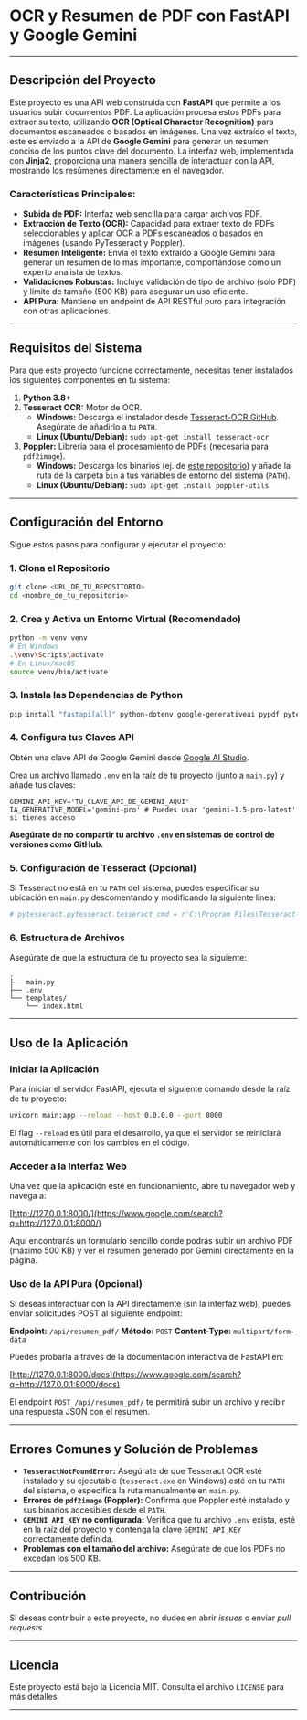 
# OCR y Resumen de PDF con FastAPI y Google Gemini

-----

## Descripción del Proyecto

Este proyecto es una API web construida con **FastAPI** que permite a los usuarios subir documentos PDF. La aplicación procesa estos PDFs para extraer su texto, utilizando **OCR (Optical Character Recognition)** para documentos escaneados o basados en imágenes. Una vez extraído el texto, este es enviado a la API de **Google Gemini** para generar un resumen conciso de los puntos clave del documento. La interfaz web, implementada con **Jinja2**, proporciona una manera sencilla de interactuar con la API, mostrando los resúmenes directamente en el navegador.

### Características Principales:

  * **Subida de PDF:** Interfaz web sencilla para cargar archivos PDF.
  * **Extracción de Texto (OCR):** Capacidad para extraer texto de PDFs seleccionables y aplicar OCR a PDFs escaneados o basados en imágenes (usando PyTesseract y Poppler).
  * **Resumen Inteligente:** Envía el texto extraído a Google Gemini para generar un resumen de lo más importante, comportándose como un experto analista de textos.
  * **Validaciones Robustas:** Incluye validación de tipo de archivo (solo PDF) y límite de tamaño (500 KB) para asegurar un uso eficiente.
  * **API Pura:** Mantiene un endpoint de API RESTful puro para integración con otras aplicaciones.

-----

## Requisitos del Sistema

Para que este proyecto funcione correctamente, necesitas tener instalados los siguientes componentes en tu sistema:

1.  **Python 3.8+**
2.  **Tesseract OCR:** Motor de OCR.
      * **Windows:** Descarga el instalador desde [Tesseract-OCR GitHub](https://tesseract-ocr.github.io/tessdoc/Installation.html). Asegúrate de añadirlo a tu `PATH`.
      * **Linux (Ubuntu/Debian):** `sudo apt-get install tesseract-ocr`
3.  **Poppler:** Librería para el procesamiento de PDFs (necesaria para `pdf2image`).
      * **Windows:** Descarga los binarios (ej. de [este repositorio](https://github.com/oschwartz10612/poppler-windows/releases)) y añade la ruta de la carpeta `bin` a tus variables de entorno del sistema (`PATH`).
      * **Linux (Ubuntu/Debian):** `sudo apt-get install poppler-utils`

-----

## Configuración del Entorno

Sigue estos pasos para configurar y ejecutar el proyecto:

### 1\. Clona el Repositorio

```bash
git clone <URL_DE_TU_REPOSITORIO>
cd <nombre_de_tu_repositorio>
```

### 2\. Crea y Activa un Entorno Virtual (Recomendado)

```bash
python -m venv venv
# En Windows
.\venv\Scripts\activate
# En Linux/macOS
source venv/bin/activate
```

### 3\. Instala las Dependencias de Python

```bash
pip install "fastapi[all]" python-dotenv google-generativeai pypdf pytesseract "pdf2image" jinja2
```

### 4\. Configura tus Claves API

Obtén una clave API de Google Gemini desde [Google AI Studio](https://aistudio.google.com/app/apikey).

Crea un archivo llamado `.env` en la raíz de tu proyecto (junto a `main.py`) y añade tus claves:

```env
GEMINI_API_KEY='TU_CLAVE_API_DE_GEMINI_AQUI'
IA_GENERATIVE_MODEL='gemini-pro' # Puedes usar 'gemini-1.5-pro-latest' si tienes acceso
```

**Asegúrate de no compartir tu archivo `.env` en sistemas de control de versiones como GitHub.**

### 5\. Configuración de Tesseract (Opcional)

Si Tesseract no está en tu `PATH` del sistema, puedes especificar su ubicación en `main.py` descomentando y modificando la siguiente línea:

```python
# pytesseract.pytesseract.tesseract_cmd = r'C:\Program Files\Tesseract-OCR\tesseract.exe' # Ejemplo para Windows
```

### 6\. Estructura de Archivos

Asegúrate de que la estructura de tu proyecto sea la siguiente:

```
.
├── main.py
├── .env
└── templates/
    └── index.html
```

-----

## Uso de la Aplicación

### Iniciar la Aplicación

Para iniciar el servidor FastAPI, ejecuta el siguiente comando desde la raíz de tu proyecto:

```bash
uvicorn main:app --reload --host 0.0.0.0 --port 8000
```

El flag `--reload` es útil para el desarrollo, ya que el servidor se reiniciará automáticamente con los cambios en el código.

### Acceder a la Interfaz Web

Una vez que la aplicación esté en funcionamiento, abre tu navegador web y navega a:

[http://127.0.0.1:8000/](https://www.google.com/search?q=http://127.0.0.1:8000/)

Aquí encontrarás un formulario sencillo donde podrás subir un archivo PDF (máximo 500 KB) y ver el resumen generado por Gemini directamente en la página.

### Uso de la API Pura (Opcional)

Si deseas interactuar con la API directamente (sin la interfaz web), puedes enviar solicitudes POST al siguiente endpoint:

**Endpoint:** `/api/resumen_pdf/`
**Método:** `POST`
**Content-Type:** `multipart/form-data`

Puedes probarla a través de la documentación interactiva de FastAPI en:

[http://127.0.0.1:8000/docs](https://www.google.com/search?q=http://127.0.0.1:8000/docs)

El endpoint `POST /api/resumen_pdf/` te permitirá subir un archivo y recibir una respuesta JSON con el resumen.

-----

## Errores Comunes y Solución de Problemas

  * **`TesseractNotFoundError`:** Asegúrate de que Tesseract OCR esté instalado y su ejecutable (`tesseract.exe` en Windows) esté en tu `PATH` del sistema, o especifica la ruta manualmente en `main.py`.
  * **Errores de `pdf2image` (Poppler):** Confirma que Poppler esté instalado y sus binarios accesibles desde el `PATH`.
  * **`GEMINI_API_KEY` no configurada:** Verifica que tu archivo `.env` exista, esté en la raíz del proyecto y contenga la clave `GEMINI_API_KEY` correctamente definida.
  * **Problemas con el tamaño del archivo:** Asegúrate de que los PDFs no excedan los 500 KB.

-----

## Contribución

Si deseas contribuir a este proyecto, no dudes en abrir *issues* o enviar *pull requests*.

-----

## Licencia

Este proyecto está bajo la Licencia MIT. Consulta el archivo `LICENSE` para más detalles.

-----
